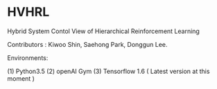 # HVHRL

Hybrid System Contol View of Hierarchical Reinforcement Learning

Contributors
: Kiwoo Shin, Saehong Park, Donggun Lee.

Environments:

(1) Python3.5
(2) openAI Gym
(3) Tensorflow 1.6 ( Latest version at this moment )
